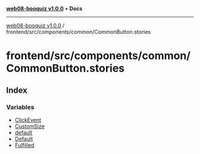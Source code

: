 [**web08-booquiz v1.0.0**](../../../../../README.md) • **Docs**

***

[web08-booquiz v1.0.0](../../../../../modules.md) / frontend/src/components/common/CommonButton.stories

# frontend/src/components/common/CommonButton.stories

## Index

### Variables

- [ClickEvent](variables/ClickEvent.md)
- [CustomSize](variables/CustomSize.md)
- [default](variables/default.md)
- [Default](variables/Default-1.md)
- [Fulfilled](variables/Fulfilled.md)
